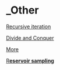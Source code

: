 # _Other

[Recursive iteration](_Other%2040309fe5fdb74185b00fd1848a50054c/Recursive%20iteration%20896237165ce44ea1921c443446e88141.md)

[Divide and Conquer](_Other%2040309fe5fdb74185b00fd1848a50054c/Divide%20and%20Conquer%2032431685f49e4580aea1cb1a41f417a7.md)

[More](_Other%2040309fe5fdb74185b00fd1848a50054c/More%2096929a3286bd4c8db1d462e581c566e0.md)

[R**eservoir sampling**](_Other%2040309fe5fdb74185b00fd1848a50054c/Reservoir%20sampling%201e0511b140b2404fa5a5b37d3ed6657e.md)